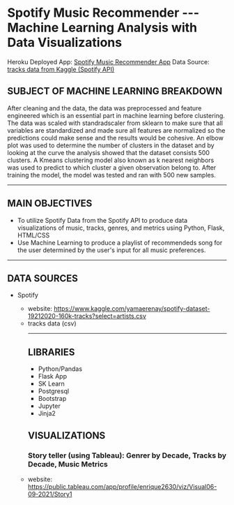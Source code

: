 # Spotify Music Recommender --- Machine Learning Analysis with Data Visualizations
Heroku Deployed App: [Spotify Music Recommender App](https://music-recommender-spotify.herokuapp.com/)
Data Source: [tracks data from Kaggle (Spotify API)](https://www.kaggle.com/yamaerenay/spotify-dataset-19212020-160k-tracks?select=artists.csv)


## SUBJECT OF MACHINE LEARNING BREAKDOWN
After cleaning and the data, the data was preprocessed and feature engineered which is an essential part in machine learning before clustering. The data was scaled with standradscaler from sklearn to make sure that all variables are standardized and made sure all features are normalized so the predictions could make sense and the results would be cohesive.  An elbow plot was used to determine the number of clusters in the dataset and by looking at the curve the analysis showed that the dataset consists 500 clusters. A Kmeans clustering model also known as k nearest neighbors was used to predict to which cluster a given observation belong to. After training the model, the model was tested and ran with 500 new samples.
<hr>

## MAIN OBJECTIVES
<ul>
    <li>To utilize Spotify Data from the Spotify API to produce data visualizations of music, tracks, genres, and metrics using Python, Flask, HTML/CSS</li>
    <li>Use Machine Learning to produce a playlist of recommendeds song for the user determined by the user's input for all music preferences.</li>
</ul>
<hr>

## DATA SOURCES
<ul>
    <li>Spotify</li>
        <ul>
            <li>website: <a href="https://www.kaggle.com/yamaerenay/spotify-dataset-19212020-160k-tracks?select=artists.csv" >https://www.kaggle.com/yamaerenay/spotify-dataset-19212020-160k-tracks?select=artists.csv</a></li>
            <li>tracks data (csv)</li>
          
<hr>

## LIBRARIES
<ul>
    <li>Python/Pandas</li>
    <li>Flask App</li>
    <li>SK Learn</li>
    <li>Postgresql</li>
    <li>Bootstrap</li>
    <li>Jupyter</li>
    <li>Jinja2</li>
</ul>

## VISUALIZATIONS

### Story teller (using Tableau): Genrer by Decade, Tracks by Decade, Music Metrics

 <li>website: <a href="https://public.tableau.com/app/profile/enrique2630/viz/Visual06-09-2021/Story1" >https://public.tableau.com/app/profile/enrique2630/viz/Visual06-09-2021/Story1</a>


